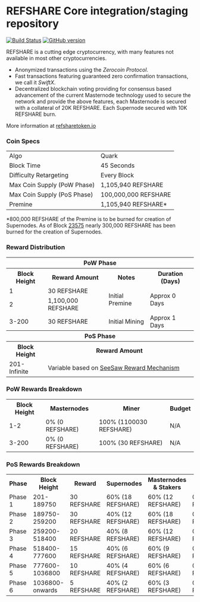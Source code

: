 REFSHARE Core integration/staging repository
=====================================

[![Build Status](https://travis-ci.org/REFSHARE-Project/REFSHARE.svg?branch=master)](https://travis-ci.org/REFSHARE-Project/REFSHARE) [![GitHub version](https://badge.fury.io/gh/REFSHARE-Project%2FREFSHARE.svg)](https://badge.fury.io/gh/REFSHARE-Project%2FREFSHARE)

REFSHARE is a cutting edge cryptocurrency, with many features not available in most other cryptocurrencies.
- Anonymized transactions using the _Zerocoin Protocol_.
- Fast transactions featuring guaranteed zero confirmation transactions, we call it _SwiftX_.
- Decentralized blockchain voting providing for consensus based advancement of the current Masternode
  technology used to secure the network and provide the above features, each Masternode is secured
  with a collateral of 20K REFSHARE. Each Supernode secured with 10K REFSHARE burn.

More information at [refsharetoken.io](http://www.refsharetoken.io)

### Coin Specs
<table>
<tr><td>Algo</td><td>Quark</td></tr>
<tr><td>Block Time</td><td>45 Seconds</td></tr>
<tr><td>Difficulty Retargeting</td><td>Every Block</td></tr>
<tr><td>Max Coin Supply (PoW Phase)</td><td>1,105,940 REFSHARE</td></tr>
<tr><td>Max Coin Supply (PoS Phase)</td><td>100,000,000 REFSHARE</td></tr>
<tr><td>Premine</td><td>1,105,940 REFSHARE*</td></tr>
</table>

*800,000 REFSHARE of the Premine is to be burned for creation of Supernodes.  As of Block [23575](http://refsharetoken.io:8181/block/d1c76ba65be8748cc350f44884b8a084fc9f9de9dfd03dccf147cfd1d4388781) nearly 300,000 REFSHARE has been burned for the creation of Supernodes.

### Reward Distribution

<table>
<th colspan=4>PoW Phase</th>
<tr><th>Block Height</th><th>Reward Amount</th><th>Notes</th><th>Duration (Days)</th></tr>
<tr><td>1</td><td>30 REFSHARE</td><td rowspan=2>Initial Premine</td><td rowspan=2> Approx 0 Days</td></tr>
<tr><td>2</td><td>1,100,000 REFSHARE</td></tr>
<tr><td>3-200</td><td>30 REFSHARE</td><td rowspan=1>Initial Mining</td><td rowspan=1> Approx 1 Days</td></tr>
<tr><th colspan=4>PoS Phase</th></tr>
<tr><th>Block Height</th><th colspan=3>Reward Amount</th></tr>
<tr><td>201-Infinite</td><td colspan=3>Variable based on <a href="https://pivx.org/knowledge-base/see-saw-rewards-mechanism/">SeeSaw Reward Mechanism</a></td></tr>
</table>

### PoW Rewards Breakdown

<table>
<th>Block Height</th><th>Masternodes</th><th>Miner</th><th>Budget</th>
<tr><td>1-2</td><td>0% (0 REFSHARE)</td><td>100% (1100030 REFSHARE)</td><td>N/A</td></tr>
<tr><td>3-200</td><td>0% (0 REFSHARE)</td><td>100% (30 REFSHARE)</td><td>N/A</td></tr>
</table>

### PoS Rewards Breakdown

<table>
<th>Phase</th><th>Block Height</th><th>Reward</th><th>Supernodes</th><th>Masternodes & Stakers</th><th>Budget</th>
<tr><td>Phase 1</td><td>201-189750</td><td>30 REFSHARE</td><td>60% (18 REFSHARE)</td><td>60% (12 REFSHARE)</td><td>0% (0 REFSHARE)</td></tr>
<tr><td>Phase 2</td><td>189750-259200</td><td>30 REFSHARE</td><td>40% (12 REFSHARE)</td><td>60% (18 REFSHARE)</td><td>0% (0 REFSHARE)</td></tr>
<tr><td>Phase 3</td><td>259200-518400</td><td>20 REFSHARE</td><td>40% (8 REFSHARE)</td><td>60% (12 REFSHARE)</td><td>0% (0 REFSHARE)</td></tr>
<tr><td>Phase 4</td><td>518400-777600</td><td>15 REFSHARE</td><td>40% (6 REFSHARE)</td><td>60% (9 REFSHARE)</td><td>0% (0 REFSHARE)</td></tr>
<tr><td>Phase 5</td><td>777600-1036800</td><td>10 REFSHARE</td><td>40% (4 REFSHARE)</td><td>60% (6 REFSHARE)</td><td>0% (0 REFSHARE)</td></tr>
<tr><td>Phase 6</td><td>1036800-onwards</td><td>5 REFSHARE</td><td>40% (2 REFSHARE)</td><td>60% (3 REFSHARE)</td><td>0% (0 REFSHARE)</td></tr>
</table>
